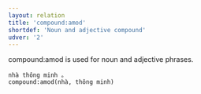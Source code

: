 ```yaml
---
layout: relation
title: 'compound:amod'
shortdef: 'Noun and adjective compound'
udver: '2'
---
```


compound:amod is used for noun and adjective phrases.

~~~ sdparse
nhà thông minh 。
compound:amod(nhà, thông minh)
~~~

<!-- Interlanguage links updated Ne 5. května 2024, 18:20:55 CEST -->
